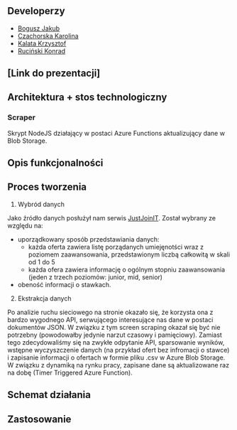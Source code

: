 # <NAZWA>

## Developerzy
- [Bogusz Jakub](https://github.com/boguszj)
- [Czachorska Karolina](https://github.com/karolina-cz)
- [Kalata Krzysztof](https://github.com/KrzysztofKalata)
- [Ruciński Konrad](https://github.com/rucinsk1)

## [Link do prezentacji]


## Architektura + stos technologiczny
  
### Scraper
  
Skrypt NodeJS działający w postaci Azure Functions aktualizujący dane w Blob Storage.

## Opis funkcjonalności

## Proces tworzenia
  
1. Wybród danych
  
Jako źródło danych posłużył nam serwis [JustJoinIT](https://justjoin.it/). Został wybrany ze względu na:
- uporządkowany sposób przedstawiania danych:
  - każda oferta zawiera listę porządanych umiejęnotści wraz z poziomem zaawansowania, przedstawionym liczbą całkowitą w skali od 1 do 5
  - każda ofera zawiera informację o ogólnym stopniu zaawansowania (jeden z trzech poziomów: junior, mid, senior)
- obeność informacji o stawkach.
  
2. Ekstrakcja danych
  
Po analizie ruchu sieciowego na stronie okazało się, że korzysta ona z bardzo wygodnego API, serwującego interesujące nas dane w postaci dokumentów JSON. W związku z tym screen scraping okazał się być nie potrzebny (powodowałby jedynie narzut czasowy i pamięciowy). Zamiast tego zdecydowaliśmy się na zwykłe odpytanie API, sparsowanie wyników, wstępne wyczyszczenie danych (na przykład ofert bez infromacji o stawce) i zapisanie informacji o ofertach w formie pliku .csv w Azure Blob Storage. W związku z dynamiką na rynku pracy, zapisane dane są aktualizowane raz na dobę (Timer Triggered Azure Function).
  

## Schemat działania

## Zastosowanie

